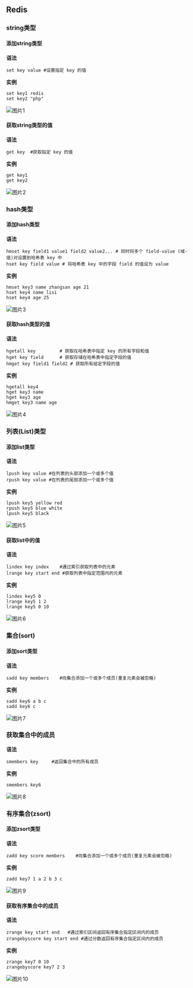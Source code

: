 Redis
----

### string类型

#### 添加string类型
**语法**
```
set key value #设置指定 key 的值
```

**实例**
```
set key1 redis
set key2 "php"
```
![图片1](../IMG/IMG_009.PNG)

#### 获取string类型的值
**语法**
```
get key  #获取指定 key 的值
```

**实例**
```
get key1
get key2
```
![图片2](../IMG/IMG_010.PNG)

### hash类型

#### 添加hash类型
**语法**
```
hmset key field1 value1 field2 value2... # 同时将多个 field-value (域-值)对设置到哈希表 key 中
hset key field value # 将哈希表 key 中的字段 field 的值设为 value
```

**实例**
```
hmset key3 name zhangsan age 21
hset key4 name lisi
hset key4 age 25
```
![图片3](../IMG/IMG_011.PNG)

#### 获取hash类型的值
**语法**
```
hgetall key         # 获取在哈希表中指定 key 的所有字段和值
hget key field      # 获取存储在哈希表中指定字段的值
hmget key field1 field2 # 获取所有给定字段的值
```

**实例**
```
hgetall key4
hget key3 name
hget key3 age
hmget key3 name age
```
![图片4](../IMG/IMG_012.PNG)

### 列表(List)类型

#### 添加list类型
**语法**
```
lpush key value #在列表的头部添加一个或多个值
rpush key value #在列表的尾部添加一个或多个值
```

**实例**
```
lpush key5 yellow red
rpush key5 blue white
lpush key5 black
```
![图片5](../IMG/IMG_013.PNG)

#### 获取list中的值
**语法**
```
lindex key index    #通过索引获取列表中的元素
lrange key start end #获取列表中指定范围内的元素
```

**实例**
```
lindex key5 0
lrange key5 1 2
lrange key5 0 10
```
![图片6](../IMG/IMG_014.PNG)

### 集合(sort)

#### 添加sort类型
**语法**
```
sadd key members    #向集合添加一个或多个成员(重复元素会被忽略)
```

**实例**
```
sadd key6 a b c
sadd key6 c
```
![图片7](../IMG/IMG_015.PNG)

### 获取集合中的成员
**语法**
```
smembers key     #返回集合中的所有成员
```

**实例**
```
smembers key6
```
![图片8](../IMG/IMG_016.PNG)

### 有序集合(zsort)

#### 添加zsort类型
**语法**
```
zadd key score members    #向集合添加一个或多个成员(重复元素会被忽略)
```

**实例**
```
zadd key7 1 a 2 b 3 c
```
![图片9](../IMG/IMG_017.PNG)

#### 获取有序集合中的成员
**语法**
```
zrange key start end   #通过索引区间返回有序集合指定区间内的成员
zrangebyscore key start end #通过分数返回有序集合指定区间内的成员
```

**实例**
```
zrange key7 0 10
zrangebyscore key7 2 3
```
![图片10](../IMG/IMG_018.PNG)
